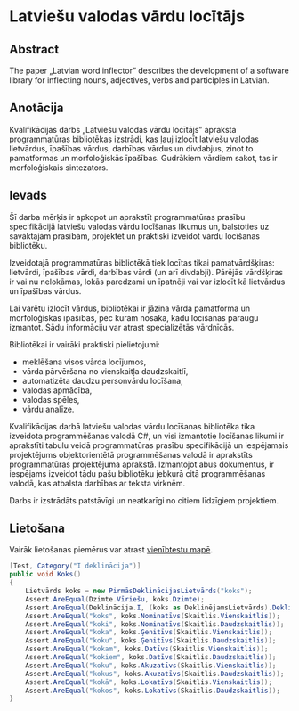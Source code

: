 Latviešu valodas vārdu locītājs
===============================

Abstract
--------
The paper „Latvian word inflector” describes the development of a software library for inflecting nouns, adjectives, verbs and participles in Latvian.

Anotācija
---------

Kvalifikācijas darbs „Latviešu valodas vārdu locītājs” apraksta programmatūras bibliotēkas izstrādi, kas ļauj izlocīt latviešu valodas lietvārdus, īpašības vārdus, darbības vārdus un divdabjus, zinot to pamatformas un morfoloģiskās īpašības. Gudrākiem vārdiem sakot, tas ir morfoloģiskais sintezators.

Ievads
------

Šī darba mērķis ir apkopot un aprakstīt programmatūras prasību specifikācijā latviešu valodas vārdu locīšanas likumus un, balstoties uz savāktajām prasībām, projektēt un praktiski izveidot vārdu locīšanas bibliotēku.

Izveidotajā programmatūras bibliotēkā tiek locītas tikai pamatvārdšķiras: lietvārdi, īpašības vārdi, darbības vārdi (un arī divdabji). Pārējās vārdšķiras ir vai nu nelokāmas, lokās paredzami un īpatnēji vai var izlocīt kā lietvārdus un īpašības vārdus.

Lai varētu izlocīt vārdus, bibliotēkai ir jāzina vārda pamatforma un morfoloģiskās īpašības, pēc kurām nosaka, kādu locīšanas paraugu izmantot. Šādu informāciju var atrast specializētās vārdnīcās.

Bibliotēkai ir vairāki praktiski pielietojumi:

* meklēšana visos vārda locījumos,
* vārda pārvēršana no vienskaitļa daudzskaitlī,
* automatizēta daudzu personvārdu locīšana,
* valodas apmācība,
* valodas spēles,
* vārdu analīze.

Kvalifikācijas darbā latviešu valodas vārdu locīšanas bibliotēka tika izveidota programmēšanas valodā C#, un visi izmantotie locīšanas likumi ir aprakstīti tabulu veidā programmatūras prasību specifikācijā un iespējamais projektējums objektorientētā programmēšanas valodā ir aprakstīts programmatūras projektējuma aprakstā. Izmantojot abus dokumentus, ir iespējams izveidot tādu pašu bibliotēku jebkurā citā programmēšanas valodā, kas atbalsta darbības ar teksta virknēm.

Darbs ir izstrādāts patstāvīgi un neatkarīgi no citiem līdzīgiem projektiem.

Lietošana
---------

Vairāk lietošanas piemērus var atrast [vienībtestu mapē](Pirmkods/Latvian.Tests).

```csharp
[Test, Category("I deklinācija")]
public void Koks()
{
    Lietvārds koks = new PirmāsDeklinācijasLietvārds("koks");
    Assert.AreEqual(Dzimte.Vīriešu, koks.Dzimte);
    Assert.AreEqual(Deklinācija.I, (koks as DeklinējamsLietvārds).Deklinācija);
    Assert.AreEqual("koks", koks.Nominatīvs(Skaitlis.Vienskaitlis));
    Assert.AreEqual("koki", koks.Nominatīvs(Skaitlis.Daudzskaitlis));
    Assert.AreEqual("koka", koks.Ģenitīvs(Skaitlis.Vienskaitlis));
    Assert.AreEqual("koku", koks.Ģenitīvs(Skaitlis.Daudzskaitlis));
    Assert.AreEqual("kokam", koks.Datīvs(Skaitlis.Vienskaitlis));
    Assert.AreEqual("kokiem", koks.Datīvs(Skaitlis.Daudzskaitlis));
    Assert.AreEqual("koku", koks.Akuzatīvs(Skaitlis.Vienskaitlis));
    Assert.AreEqual("kokus", koks.Akuzatīvs(Skaitlis.Daudzskaitlis));
    Assert.AreEqual("kokā", koks.Lokatīvs(Skaitlis.Vienskaitlis));
    Assert.AreEqual("kokos", koks.Lokatīvs(Skaitlis.Daudzskaitlis));
}
```

